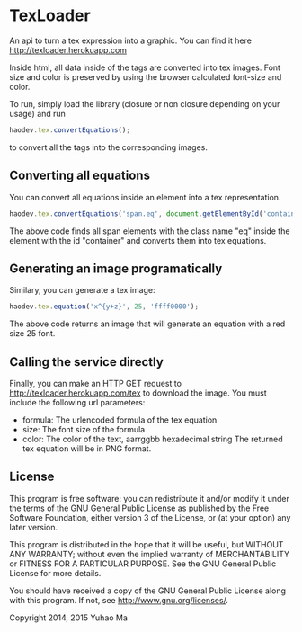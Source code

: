 TexLoader
=========

An api to turn a tex expression into a graphic.
You can find it here <http://texloader.herokuapp.com>

Inside html, all data inside of the <eq> tags are converted into tex images.
Font size and color is preserved by using the browser calculated font-size and
color.

To run, simply load the library (closure or non closure depending on your usage)
and run

```js
haodev.tex.convertEquations();
```

to convert all the <eq> tags into the corresponding images.

Converting all equations
------------------------
You can convert all equations inside an element into a tex representation.
```js
haodev.tex.convertEquations('span.eq', document.getElementById('container'));
```
The above code finds all span elements with the class name "eq" inside the 
element with the id "container" and converts them into tex equations.

Generating an image programatically
-----------------------------------
Similary, you can generate a tex image:
```js
haodev.tex.equation('x^{y+z}', 25, 'ffff0000');
```
The above code returns an image that will generate an equation with a red size
25 font.

Calling the service directly
----------------------------
Finally, you can make an HTTP GET request to http://texloader.herokuapp.com/tex
to download the image. You must include the following url parameters:
- formula: The urlencoded formula of the tex equation
- size: The font size of the formula
- color: The color of the text, aarrggbb hexadecimal string
The returned tex equation will be in PNG format.

License
-------

This program is free software: you can redistribute it and/or modify
it under the terms of the GNU General Public License as published by
the Free Software Foundation, either version 3 of the License, or
(at your option) any later version.

This program is distributed in the hope that it will be useful,
but WITHOUT ANY WARRANTY; without even the implied warranty of
MERCHANTABILITY or FITNESS FOR A PARTICULAR PURPOSE.  See the
GNU General Public License for more details.

You should have received a copy of the GNU General Public License
along with this program.  If not, see <http://www.gnu.org/licenses/>.

Copyright 2014, 2015 Yuhao Ma
